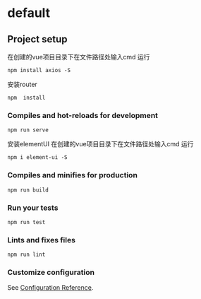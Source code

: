 # default

## Project setup

在创建的vue项目目录下在文件路径处输入cmd  运行 
```
npm install axios -S
```
安装router
```
npm  install
```

### Compiles and hot-reloads for development
```
npm run serve
```
安装elementUI
在创建的vue项目目录下在文件路径处输入cmd  运行 
```
npm i element-ui -S
```

### Compiles and minifies for production
```
npm run build
```

### Run your tests
```
npm run test
```

### Lints and fixes files
```
npm run lint
```

### Customize configuration
See [Configuration Reference](https://cli.vuejs.org/config/).
